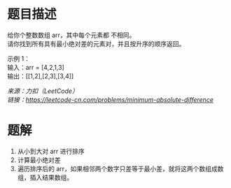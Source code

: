 # 题目描述
给你个整数数组 arr，其中每个元素都 不相同。  
请你找到所有具有最小绝对差的元素对，并且按升序的顺序返回。  

示例 1：  
输入：arr = [4,2,1,3]  
输出：[[1,2],[2,3],[3,4]]  

*来源：力扣（LeetCode）  
链接：https://leetcode-cn.com/problems/minimum-absolute-difference*


# 题解
1. 从小到大对 arr 进行排序
2. 计算最小绝对差
3. 遍历排序后的 arr，如果相邻两个数字只差等于最小差，就将这两个数组成数组，插入结果数组。
